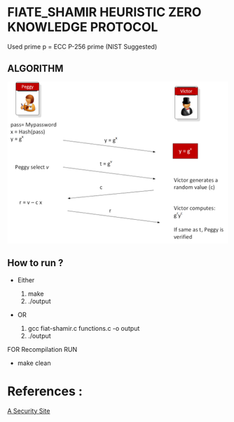 # FIATE_SHAMIR HEURISTIC ZERO KNOWLEDGE PROTOCOL
Used prime  p = ECC P-256 prime (NIST Suggested)
              
## ALGORITHM
![Algorithm](https://github.com/Sohandas123/fiat_shamir/blob/main/image.png?raw=true)


## How to run ?
- Either
    1. make 
    2. ./output

- OR
    1. gcc fiat-shamir.c functions.c -o output
    2. ./output

FOR Recompilation RUN
- make clean




# References :
[A Security Site](https://asecuritysite.com/encryption/fiat2)

